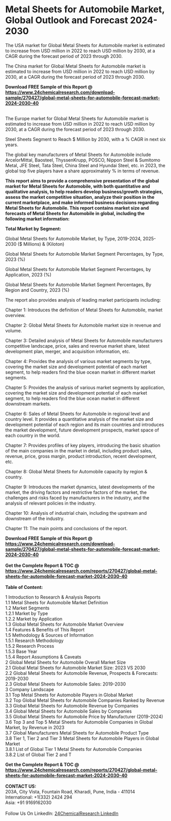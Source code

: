 <h1>Metal Sheets for Automobile Market, Global Outlook and Forecast 2024-2030</h1><p>The USA market for Global Metal Sheets for Automobile market is estimated to increase from USD million in 2022 to reach USD million by 2030, at a CAGR during the forecast period of 2023 through 2030.</p><p>
</p><p>The China market for Global Metal Sheets for Automobile market is estimated to increase from USD million in 2022 to reach USD million by 2030, at a CAGR during the forecast period of 2023 through 2030.</p><div><b>Download FREE Sample of this Report @ 
            <a href="https://www.24chemicalresearch.com/download-sample/270427/global-metal-sheets-for-automobile-forecast-market-2024-2030-40">
            https://www.24chemicalresearch.com/download-sample/270427/global-metal-sheets-for-automobile-forecast-market-2024-2030-40</a></b></div><br><p>
</p><p>The Europe market for Global Metal Sheets for Automobile market is estimated to increase from USD million in 2022 to reach USD million by 2030, at a CAGR during the forecast period of 2023 through 2030.</p><p>
Steel Sheets Segment to Reach $ Million by 2030, with a % CAGR in next six years.</p><p>
The global key manufacturers of Metal Sheets for Automobile include ArcelorMittal, Baosteel, ThyssenKrupp, POSCO, Nippon Steel &amp; Sumitomo Metal, JFE Steel, Tata Steel, China Steel and Hyundai Steel, etc. in 2023, the global top five players have a share approximately % in terms of revenue.</p><p>
<strong>This report aims to provide a comprehensive presentation of the global market for Metal Sheets for Automobile, with both quantitative and qualitative analysis, to help readers develop business/growth strategies, assess the market competitive situation, analyze their position in the current marketplace, and make informed business decisions regarding Metal Sheets for Automobile. This report contains market size and forecasts of Metal Sheets for Automobile in global, including the following market information:</strong></p><p>
</p><p>
<strong>Total Market by Segment:</strong></p><p>
Global Metal Sheets for Automobile Market, by Type, 2019-2024, 2025-2030 ($ Millions) &amp; (Kiloton)</p><p>
Global Metal Sheets for Automobile Market Segment Percentages, by Type, 2023 (%)</p><p>
</p><p>
Global Metal Sheets for Automobile Market Segment Percentages, by Application, 2023 (%)</p><p>
</p><p>
Global Metal Sheets for Automobile Market Segment Percentages, By Region and Country, 2023 (%)</p><p>
</p><p>
</p><p></p><p>
The report also provides analysis of leading market participants including:</p><p>
</p><p>
</p><p>
Chapter 1: Introduces the definition of Metal Sheets for Automobile, market overview.</p><p>
Chapter 2: Global Metal Sheets for Automobile market size in revenue and volume.</p><p>
Chapter 3: Detailed analysis of Metal Sheets for Automobile manufacturers competitive landscape, price, sales and revenue market share, latest development plan, merger, and acquisition information, etc.</p><p>
Chapter 4: Provides the analysis of various market segments by type, covering the market size and development potential of each market segment, to help readers find the blue ocean market in different market segments.</p><p>
Chapter 5: Provides the analysis of various market segments by application, covering the market size and development potential of each market segment, to help readers find the blue ocean market in different downstream markets.</p><p>
Chapter 6: Sales of Metal Sheets for Automobile in regional level and country level. It provides a quantitative analysis of the market size and development potential of each region and its main countries and introduces the market development, future development prospects, market space of each country in the world.</p><p>
Chapter 7: Provides profiles of key players, introducing the basic situation of the main companies in the market in detail, including product sales, revenue, price, gross margin, product introduction, recent development, etc.</p><p>
Chapter 8: Global Metal Sheets for Automobile capacity by region &amp; country.</p><p>
Chapter 9: Introduces the market dynamics, latest developments of the market, the driving factors and restrictive factors of the market, the challenges and risks faced by manufacturers in the industry, and the analysis of relevant policies in the industry.</p><p>
Chapter 10: Analysis of industrial chain, including the upstream and downstream of the industry.</p><p>
Chapter 11: The main points and conclusions of the report.</p><div><b>Download FREE Sample of this Report @ 
            <a href="https://www.24chemicalresearch.com/download-sample/270427/global-metal-sheets-for-automobile-forecast-market-2024-2030-40">
            https://www.24chemicalresearch.com/download-sample/270427/global-metal-sheets-for-automobile-forecast-market-2024-2030-40</a></b></div><br><div><b>Get the Complete Report & TOC @ 
            <a href="https://www.24chemicalresearch.com/reports/270427/global-metal-sheets-for-automobile-forecast-market-2024-2030-40">
            https://www.24chemicalresearch.com/reports/270427/global-metal-sheets-for-automobile-forecast-market-2024-2030-40</a></b></div><br>
            <b>Table of Content:</b><p>1 Introduction to Research & Analysis Reports<br />
    1.1 Metal Sheets for Automobile Market Definition<br />
    1.2 Market Segments<br />
        1.2.1 Market by Type<br />
        1.2.2 Market by Application<br />
    1.3 Global Metal Sheets for Automobile Market Overview<br />
    1.4 Features & Benefits of This Report<br />
    1.5 Methodology & Sources of Information<br />
        1.5.1 Research Methodology<br />
        1.5.2 Research Process<br />
        1.5.3 Base Year<br />
        1.5.4 Report Assumptions & Caveats<br />
2 Global Metal Sheets for Automobile Overall Market Size<br />
    2.1 Global Metal Sheets for Automobile Market Size: 2023 VS 2030<br />
    2.2 Global Metal Sheets for Automobile Revenue, Prospects & Forecasts: 2019-2030<br />
    2.3 Global Metal Sheets for Automobile Sales: 2019-2030<br />
3 Company Landscape<br />
    3.1 Top Metal Sheets for Automobile Players in Global Market<br />
    3.2 Top Global Metal Sheets for Automobile Companies Ranked by Revenue<br />
    3.3 Global Metal Sheets for Automobile Revenue by Companies<br />
    3.4 Global Metal Sheets for Automobile Sales by Companies<br />
    3.5 Global Metal Sheets for Automobile Price by Manufacturer (2019-2024)<br />
    3.6 Top 3 and Top 5 Metal Sheets for Automobile Companies in Global Market, by Revenue in 2023<br />
    3.7 Global Manufacturers Metal Sheets for Automobile Product Type<br />
    3.8 Tier 1, Tier 2 and Tier 3 Metal Sheets for Automobile Players in Global Market<br />
        3.8.1 List of Global Tier 1 Metal Sheets for Automobile Companies<br />
        3.8.2 List of Global Tier 2 and T</p><div><b>Get the Complete Report & TOC @ 
            <a href="https://www.24chemicalresearch.com/reports/270427/global-metal-sheets-for-automobile-forecast-market-2024-2030-40">
            https://www.24chemicalresearch.com/reports/270427/global-metal-sheets-for-automobile-forecast-market-2024-2030-40</a></b></div><br><b>CONTACT US:</b><br>
            203A, City Vista, Fountain Road, Kharadi, Pune, India - 411014<br>
            International: +1(332) 2424 294<br>
            Asia: +91 9169162030 <br><br>
            Follow Us On LinkedIn: <a href="https://www.linkedin.com/company/24chemicalresearch/">24ChemicalResearch LinkedIn</a>